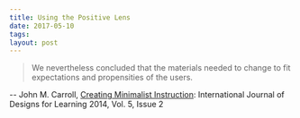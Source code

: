```yaml
---
title: Using the Positive Lens
date: 2017-05-10
tags: 
layout: post
---
```


> We nevertheless concluded that the materials needed to change to fit expectations and propensities of the users.

-- John M. Carroll, [Creating Minimalist Instruction](https://scholarworks.iu.edu/journals/index.php/ijdl/article/view/12887): International Journal of Designs for Learning 2014, Vol. 5, Issue 2
